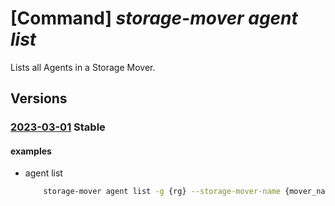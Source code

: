 # [Command] _storage-mover agent list_

Lists all Agents in a Storage Mover.

## Versions

### [2023-03-01](/Resources/mgmt-plane/L3N1YnNjcmlwdGlvbnMve30vcmVzb3VyY2Vncm91cHMve30vcHJvdmlkZXJzL21pY3Jvc29mdC5zdG9yYWdlbW92ZXIvc3RvcmFnZW1vdmVycy97fS9hZ2VudHM=/2023-03-01.xml) **Stable**

<!-- mgmt-plane /subscriptions/{}/resourcegroups/{}/providers/microsoft.storagemover/storagemovers/{}/agents 2023-03-01 -->

#### examples

- agent list
    ```bash
        storage-mover agent list -g {rg} --storage-mover-name {mover_name}
    ```
